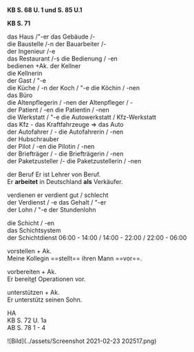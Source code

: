 **KB S. 68 U. 1 und S. 85 U.1**

**KB S. 71** 

das Haus /"-er		das Gebäude /-  
die Baustelle /-n		der Bauarbeiter /-  
								der Ingenieur /-e  
das Restaurant /-s		die Bedienung / -en  
bedienen +Ak. 			der Kellner  
								die Kellnerin  
								der Gast / "-e  
die Küche / -n		der Koch / "-e  		die Köchin / -nen  
das Büro				  
die Altenpflegerin / -nen		der Altenpfleger / -  
der Patient / -en 			die Patientin / -nen   
die Werkstatt / "-e 		die Autowerkstatt / Kfz-Werkstatt  
das Kfz - das Kraftfahrzeuge => das Auto   
der Autofahrer / -			die Autofahrerin / -nen  
der Hubschrauber  
der Pilot / -en			die Pilotin / -nen  
der Briefträger / -			die Briefträgerin / -nen  
der Paketzusteller /-		die Paketzustellerin / -nen  

der Beruf				Er ist Lehrer von Beruf.  
							  Er **arbeitet** in Deutschland **als** Verkäufer.  

verdienen				er verdient gut / schlecht   
der Verdienst / -e			das Gehalt / "-er  
										der Lohn / "-e  	der Stundenlohn  

die Schicht / -en  
das Schichtsystem  
der Schichtdienst 			06:00 - 14:00 / 14:00 - 22:00 / 22:00 - 06:00  

vorstellen + Ak.  
Meine Kollegin ==stellt== ihren Mann ==vor==.  

vorbereiten + Ak.  
Er bereit<u>e</u>t Operationen vor.  

unterstützen + Ak.  
Er unterstütz seinen Sohn.  

HA  
KB S. 72 U. 1a   
AB S.  78 1 - 4

![Bild](../assets/Screenshot 2021-02-23 202517.png)